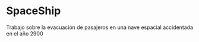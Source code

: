 # SpaceShip
Trabajo sobre la evacuación de pasajeros en una nave espacial accidentada en el año 2900
